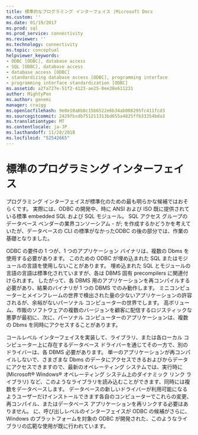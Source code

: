 ```yaml
---
title: 標準的なプログラミング インターフェイス |Microsoft Docs
ms.custom: ''
ms.date: 01/19/2017
ms.prod: sql
ms.prod_service: connectivity
ms.reviewer: ''
ms.technology: connectivity
ms.topic: conceptual
helpviewer_keywords:
- ODBC [ODBC], database access
- SQL [ODBC], database access
- database access [ODBC]
- standardizing database access [ODBC], programming interface
- programming interface standardization [ODBC]
ms.assetid: a2fa727e-51f2-4123-ae25-0ee28e611231
author: MightyPen
ms.author: genemi
manager: craigg
ms.openlocfilehash: 9e0e10a6b8c15b6522e6b34ab008295fc411fcd3
ms.sourcegitcommit: 2429fbcdb751211313bd655a4825ffb33354bda3
ms.translationtype: MT
ms.contentlocale: ja-JP
ms.lasthandoff: 11/28/2018
ms.locfileid: "52542665"
---
```

# <a name="standard-programming-interface"></a>標準のプログラミング インターフェイス
プログラミング インターフェイスが標準化のための最も明らかな候補ではおそらくです。 実際には、ODBC の開発中、時に ANSI および ISO 既に提供されている標準 embedded SQL および SQL モジュール。 SQL アクセス グループのデータベース ベンダーの業界コンソーシアム - が; を作成するかどうかを考えていたが、データベースの CLI の標準がなかったODBC の後の部分では、作業の基礎となりました。  
  
 ODBC の要件の 1 つが、1 つのアプリケーション バイナリは、複数の Dbms を使用する必要があります。 このための ODBC が埋め込まれた SQL またはモジュールの言語を使用しないことがあります。 埋め込まれた SQL とモジュールの言語の言語は標準化されていますが、各は DBMS 固有 precompilers に関連付けられます。 したがって、各 DBMS 用のアプリケーションを再コンパイルする必要があり、結果のバイナリが 1 つの DBMS でのみ動作します。 ミニコンピューターとメインフレームの世界で検出された量の少ないアプリケーションの許容されるが、余裕がないパーソナル コンピューターの世界でします。 高ボリューム、市販のソフトウェアの複数のバージョンを顧客に配信するロジスティックな悪夢が最初に、次に、パーソナル コンピューターのアプリケーションは、複数の Dbms を同時にアクセスすることがあります。  
  
 コールレベル インターフェイスを実装して、ライブラリ、または各ローカル コンピューター上に存在するデータベース ドライバーを通じてその一方で、別のドライバーは、各 DBMS 必要があります。 単一のアプリケーションが再コンパイルしないで、さまざまな Dbms のデータにアクセスできるおよびからデータにアクセスできますので、最新のオペレーティング システムでは、実行時に (Microsoft® Windows® オペレーティング システム上のダイナミック リンク ライブラリ) など、このようなライブラリを読み込むことができます、同時には複数をデータベースします。 データベースの新しいドライバーが利用可能になるようユーザーだけインストールできます各自のコンピューターでこれらの変更、再コンパイル、またはデータベース アプリケーションを再リンクする必要はありません。 に、呼び出しレベルのインターフェイスが ODBC の候補がさらに、Windows のプラットフォームを対象の ODBC が開発された、このようなライブラリの広範な使用が既に行われています。
